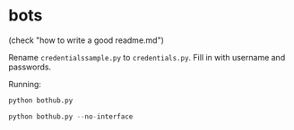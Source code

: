 # bots

(check "how to write a good readme.md")

Rename `credentialssample.py` to `credentials.py`. Fill in with username and passwords.

Running:

```python
python bothub.py

python bothub.py --no-interface
```


